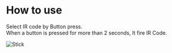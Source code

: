 # How to use

Select IR code by Button press.   
When a button is pressed for more than 2 seconds, It fire IR Code.   

![Stick](https://user-images.githubusercontent.com/6020549/59671350-77d6e600-91f8-11e9-95f7-2b2f2654c493.JPG)

